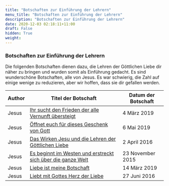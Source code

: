 ```yaml
---
title: "Botschaften zur Einführung der Lehrern"
menu_title: "Botschaften zur Einführung der Lehrern"
description: "Botschaften zur Einführung der Lehrern"
date: 2020-12-03 02:18:11+11:00
draft: False
hidden: True
weight:
---
```

### Botschaften zur Einführung der Lehrern

Die folgenden Botschaften dienen dazu, die Lehren der Göttlichen Liebe dir näher zu bringen und wurden somit als Einführung gedacht. Es sind wunderschöne Botschaften, alle von Jesus. Es war schwierig, die Zahl auf einige wenige zu reduzieren, aber wir hoffen, dass sie dir gefallen werden.

**Author** | **Titel der Botschaft** | **Datum der Botschaft**  
---|---|---
Jesus | [Ihr sucht den Frieden der alle Vernunft übersteigt](/aktuelle-botschaften/aktuelle-botschaften-in-reihenfolge-des-datums/aktuelle-botschaften-2019/ihr-sucht-den-frieden-der-alle-vernunft-uebersteigt-af-jesus-4-maerz-2019/) | 4 März 2019
Jesus | [Öffnet euch für dieses Geschenk von Gott](/aktuelle-botschaften/aktuelle-botschaften-in-reihenfolge-des-datums/aktuelle-botschaften-2019/oeffnet-euch-fuer-dieses-geschenk-von-gott-af-jesus-6-mai-2019/) | 6 Mai 2019
Jesus | [Das Wirken Jesu und die Lehren der Göttlichen Liebe](/aktuelle-botschaften/aktuelle-botschaften-in-reihenfolge-des-datums/aktuelle-botschaften-2016/das-wirken-jesu-und-die-lehren-der-goettlichen-liebe-af-jesus-2-april-2016/) | 2 April 2016
Jesus | [Es beginnt im Westen und erstreckt sich über die ganze Welt](/aktuelle-botschaften/aktuelle-botschaften-in-reihenfolge-des-datums/aktuelle-botschaften-2015/es-beginnt-im-westen-und-erstreckt-sich-ueber-die-ganze-welt-af-jesus-23-november-2015/) | 23 November 2015
Jesus | [Liebe ist meine Botschaft](/aktuelle-botschaften/aktuelle-botschaften-in-reihenfolge-des-datums/aktuelle-botschaften-2019/liebe-ist-meine-botschaft-af-jesus-14-maerz-2019/) | 14 März 2019
Jesus | [Liebt mit Gottes Herz der Liebe](/aktuelle-botschaften/aktuelle-botschaften-in-reihenfolge-des-datums/aktuelle-botschaften-2016/liebt-mit-gottes-herz-der-liebe-af-jesus-27-juni-2016/) | 27 Juni 2016
